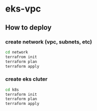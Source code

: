 # eks-vpc

## How to deploy

### create network (vpc, subnets, etc)
```bash
cd network
terrafrom init
terraform plan
terraform apply
```

### create eks cluter
```bash
cd k8s
terraform init
terraform plan
terraform apply
```